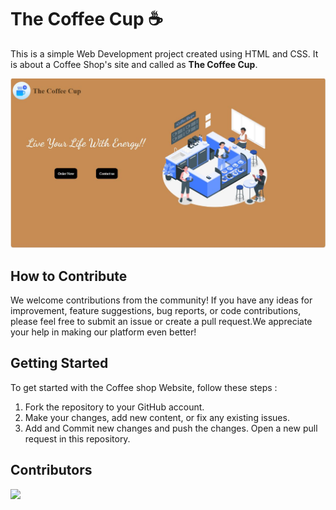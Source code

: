 # The Coffee Cup ☕

This is a simple Web Development project created using HTML and CSS. It is about a Coffee Shop's site and called as **The Coffee Cup**.

![website screenshot](./images/homepage.JPG)

## How to Contribute
We welcome contributions from the community! If you have any ideas for improvement, feature suggestions, bug reports, or code contributions, please feel free to submit an issue or create a pull request.We appreciate your help in making our platform even better!

## Getting Started
To get started with the Coffee shop Website, follow these steps :

1. Fork the repository to your GitHub account.
2. Make your changes, add new content, or fix any existing issues.
3. Add and Commit new changes and push the changes.
Open a new pull request in this repository.


## Contributors 

<a href="https://github.com/nandini0126/project/graphs/contributors">
  <img src="https://contrib.rocks/image?repo=nandini0126/project" />
</a>
